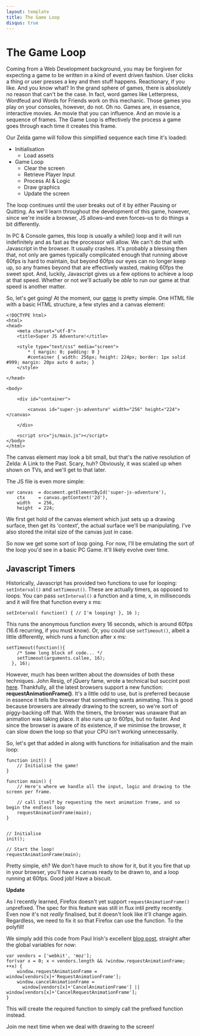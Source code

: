 ```yaml
---
layout: template
title: The Game Loop
disqus: true
---
```


# The Game Loop

Coming from a Web Development background, you may be forgiven for expecting a game to be written in a kind of event driven fashion. User clicks a thing or user presses a key and then stuff happens. Reactionary, if you like. And you know what? In the grand sphere of games, there is absolutely no reason that can't be the case. In fact, word games like Letterpress, Wordfeud and Words for Friends work on this mechanic. Those games you play on your consoles, however, do not. Oh no. Games are, in essence, interactive movies. An movie that you can influence. And an movie is a sequence of frames. The Game Loop is effectively the process a game goes through each time it creates this frame.

Our Zelda game will follow this simplified sequence each time it's loaded:

* Initialisation
    * Load assets
* Game Loop
	* Clear the screen
	* Retrieve Player Input
	* Process AI & Logic
	* Draw graphics
	* Update the screen

The loop continues until the user breaks out of it by either Pausing or Quitting. As we'll learn throughout the development of this game, however, since we're inside a browser, JS allows–and even forces–us to do things a bit differently.

In PC & Console games, this loop is usually a while() loop and it will run indefinitely and as fast as the processor will allow. We can't do that with Javascript in the browser. It usually crashes. It's probably a blessing then that, not only are games typically complicated enough that running above 60fps is hard to maintain, but beyond 60fps our eyes can no longer keep up, so any frames beyond that are effectively wasted, making 60fps the sweet spot. And, luckily, Javascript gives us a few options to achieve a loop at that speed. Whether or not we'll actually be _able_ to run our game at that speed is another matter.

So, let's get going! At the moment, our [game](https://github.com/gablaxian/super-js-adventure) is pretty simple. One HTML file with a basic HTML structure, a few styles and a canvas element:

    <!DOCTYPE html>
    <html>
    <head>
        <meta charset="utf-8">
        <title>Super JS Adventure!</title>
        
        <style type="text/css" media="screen">
            * { margin: 0; padding: 0 }
            #container { width: 256px; height: 224px; border: 1px solid #999; margin: 20px auto 0 auto; }
        </style>
        
    </head>

    <body>
        
        <div id="container">

            <canvas id="super-js-adventure" width="256" height="224"></canvas>

        </div>
        
        <script src="js/main.js"></script>
    </body>
    </html>

The canvas element may look a bit small, but that's the native resolution of Zelda: A Link to the Past. Scary, huh? Obviously, it was scaled up when shown on TVs, and we'll get to that later.

The JS file is even more simple:

    var canvas  = document.getElementById('super-js-adventure'),
        ctx     = canvas.getContext('2d'),
        width   = 256,
        height  = 224;

We first get hold of the canvas element which just sets up a drawing surface, then get its 'context', the actual surface we'll be manipulating. I've also stored the inital size of the canvas just in case.

So now we get some sort of loop going. For now, I'll be emulating the sort of the loop you'd see in a basic PC Game. It'll likely evolve over time.

## Javascript Timers

Historically, Javascript has provided two functions to use for looping: `setInterval()` and `setTimeout()`. These are actually timers, as opposed to loops. You can pass `setInterval()` a function and a time, x, in milliseconds and it will fire that function every x ms:

    setInterval( function() { // I'm looping! }, 16 );

This runs the anonymous function every 16 seconds, which is around 60fps (16.6 recurring, if you must know). Or, you could use `setTimeout()`, albeit a little differently, which runs a function after x ms:

    setTimeout(function(){
        /* Some long block of code... */
        setTimeout(arguments.callee, 16);
      }, 16);

However, much has been written about the downsides of both these techniques. John Resig, of jQuery fame, wrote a technical but succint post [here](http://ejohn.org/blog/how-javascript-timers-work/). Thankfully, all the latest browsers support a new function: **requestAnimationFrame()**.
It's a little odd to use, but is preferred because in essence it tells the browser that something wants animating. This is good because browsers are already drawing to the screen, so we're sort of piggy-backing off that. With the timers, the browser was unaware that an animation was taking place.
It also runs _up to_ 60fps, but no faster. And since the browser is aware of its existence, if we minimise the browser, it can slow down the loop so that your CPU isn't working unnecessarily.

So, let's get that added in along with functions for initialisation and the main loop:

    function init() {
        // Initialise the game!
    }

    function main() {
        // Here's where we handle all the input, logic and drawing to the screen per frame.

        // call itself by requesting the next animation frame, and so begin the endless loop
        requestAnimationFrame(main);
    }


    // Initialise
    init();

    // Start the loop!
    requestAnimationFrame(main);

Pretty simple, eh? We don't have much to show for it, but it you fire that up in your browser, you'll have a canvas ready to be drawn to, and a loop running at 60fps. Good job! Have a biscuit.

**Update**

As I recently learned, Firefox doesn't yet support `requestAnimationFrame()` unprefixed. The spec for this feature was still in flux intil pretty recently. Even now it's not _really_ finalised, but it doesn't look like it'll change again. Regardless, we need to fix it so that Firefox can use the function. To the polyfill!

We simply add this code from Paul Irish's excellent [blog post](http://www.paulirish.com/2011/requestanimationframe-for-smart-animating/), straight after the global variables for now:

    var vendors = ['webkit', 'moz'];
    for(var x = 0; x < vendors.length && !window.requestAnimationFrame; ++x) {
        window.requestAnimationFrame = window[vendors[x]+'RequestAnimationFrame'];
        window.cancelAnimationFrame =
          window[vendors[x]+'CancelAnimationFrame'] || window[vendors[x]+'CancelRequestAnimationFrame'];
    }

This will create the required function to simply call the prefixed function instead.

Join me next time when we deal with drawing to the screen!
